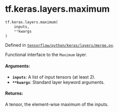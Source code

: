 <div itemscope itemtype="http://developers.google.com/ReferenceObject">
<meta itemprop="name" content="tf.keras.layers.maximum" />
</div>

# tf.keras.layers.maximum

``` python
tf.keras.layers.maximum(
    inputs,
    **kwargs
)
```



Defined in [`tensorflow/python/keras/layers/merge.py`](https://www.tensorflow.org/code/tensorflow/python/keras/layers/merge.py).

Functional interface to the `Maximum` layer.

#### Arguments:

* <b>`inputs`</b>: A list of input tensors (at least 2).
* <b>`**kwargs`</b>: Standard layer keyword arguments.


#### Returns:

A tensor, the element-wise maximum of the inputs.